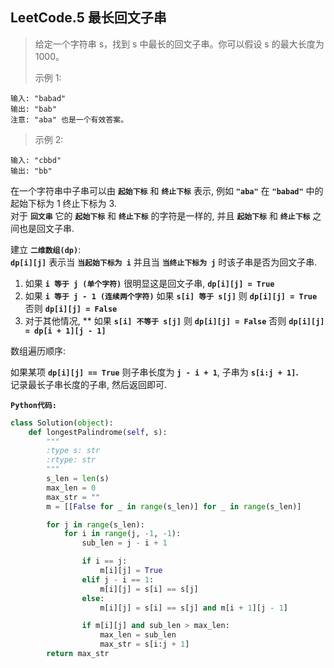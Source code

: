 ## LeetCode.5 最长回文子串

> 给定一个字符串 s，找到 s 中最长的回文子串。你可以假设 s 的最大长度为 1000。
>
> 示例 1:
```
输入: "babad"
输出: "bab"
注意: "aba" 也是一个有效答案。
```
>
> 示例 2:
```
输入: "cbbd"
输出: "bb"
```

在一个字符串中子串可以由 **`起始下标`** 和 **`终止下标`** 表示,
例如 **`"aba"`** 在 **`"babad"`** 中的起始下标为 1 终止下标为 3.<br>
对于 **`回文串`** 它的 **`起始下标`** 和 **`终止下标`** 的字符是一样的, 并且 **`起始下标`** 和 **`终止下标`** 之间也是回文子串.<br>

建立 **`二维数组(dp)`**:<br>
**`dp[i][j]`** 表示当 **`当起始下标为 i`** 并且当 **`当终止下标为 j`** 时该子串是否为回文子串.<br>

1. 如果 **`i 等于 j (单个字符)`** 很明显这是回文子串, **`dp[i][j] = True`**
2. 如果 **`i 等于 j - 1 (连续两个字符)`** 如果 **`s[i] 等于 s[j]`** 则 **`dp[i][j] = True`** 否则 **`dp[i][j] = False`**
3. 对于其他情况, ** 如果 **`s[i] 不等于 s[j]`** 则 **`dp[i][j] = False`** 否则 **`dp[i][j] = dp[i + 1][j - 1]`**

数组遍历顺序:<br>



如果某项 **`dp[i][j] == True`** 则子串长度为 **`j - i + 1`**, 子串为 **`s[i:j + 1]`.**<br>
记录最长子串长度的子串, 然后返回即可.

**`Python代码:`**

```python
class Solution(object):
    def longestPalindrome(self, s):
        """
        :type s: str
        :rtype: str
        """
        s_len = len(s)
        max_len = 0
        max_str = ""
        m = [[False for _ in range(s_len)] for _ in range(s_len)]

        for j in range(s_len):
            for i in range(j, -1, -1):
                sub_len = j - i + 1

                if i == j:
                    m[i][j] = True
                elif j - i == 1:
                    m[i][j] = s[i] == s[j]
                else:
                    m[i][j] = s[i] == s[j] and m[i + 1][j - 1]

                if m[i][j] and sub_len > max_len:
                    max_len = sub_len
                    max_str = s[i:j + 1]
        return max_str
```

